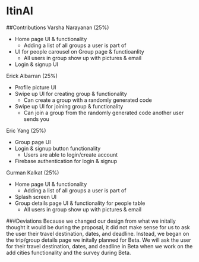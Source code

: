 # ItinAI
##Contributions
Varsha Narayanan (25%)
- Home page UI & functionality
    - Adding a list of all groups a user is part of 
- UI for people carousel on Group page & functioanlity
    - All users in group show up with pictures & email
- Login & signup UI

Erick Albarran (25%)
- Profile picture UI
- Swipe up UI for creating group & functionality
    - Can create a group with a randomly generated code
- Swipe up UI for joining group & functionality
    - Can join a group from the randomly generated code another user sends you

Eric Yang (25%)
- Group page UI
- Login & signup button functionality
    - Users are able to login/create account
- Firebase authentication for login & signup

Gurman Kalkat (25%)
- Home page UI & functionality
    - Adding a list of all groups a user is part of  
- Splash screen UI
- Group details page UI & functionality for people table
    - All users in group show up with pictures & email
    
###Deviations
Because we changed our design from what we initally thought it would be during the proposal, it did not make sense for us to ask the user their travel destination, dates, and deadline. Instead, we began on the trip/group details page we initally planned for Beta. We will ask the user for their travel destination, dates, and deadline in Beta when we work on the add cities functionality and the survey during Beta.

